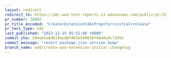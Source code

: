 ```yaml
---
layout: redirect
redirect_to: https://a8c-woo-test-reports.s3.amazonaws.com/public/pr/36002/e2e/index.html
pr_number: 36002
pr_title_encoded: "Create+Extension%3A+Prep+for+initial+release"
pr_test_type: e2e
last_published: "2022-12-15 05:51:08 +0000"
commit_sha: 29eee5a8db19aed8f465b560830f48e8e8c73d55
commit_message: "revert package.json version bump"
branch_name: add/create-woo-extension-initial-changelog
---
```

